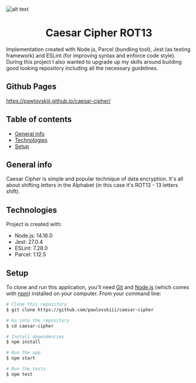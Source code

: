 ![alt text](https://miro.medium.com/max/2240/1*Q-Kh2aE-BomHiU6L9d8EDQ.jpeg)
<h1 align="center">
    Caesar Cipher ROT13 
</h1
Implementation created with Node.js, Parcel (bundling tool), Jest (as testing framework) and ESLint (for improving syntax and enforce code style).
During this project I also wanted to build up my skills around building good looking repository including all the necessary guidelines.
<p>
    Implementation created with Node.js, Parcel (bundling tool), Jest (as testing framework) and ESLint (for improving syntax and enforce code style).
    During this project I also wanted to upgrade up my skills around building good looking repository including all the necessary guidelines.
</p>

## Github Pages
https://pawlovskiii.github.io/caesar-cipher/

## Table of contents
* [General info](#general-info)
* [Technologies](#technologies)
* [Setup](#setup)
## General info 
Caesar Cipher is simple and popular technique of data encryption.
It's all about shifting letters in the Alphabet (in this case it's ROT13 - 13 letters shift).

## Technologies
Project is created with:
* Node.js: 14.16.0
* Jest: 27.0.4
* ESLint: 7.28.0
* Parcel: 1.12.5
## Setup
To clone and run this application, you'll need [Git](https://git-scm.com) and [Node.js](https://nodejs.org/en/download/) (which comes with [npm](http://npmjs.com)) installed on your computer. From your command line:

```bash
# Clone this repository
$ git clone https://github.com/pawlovskiii/caesar-cipher

# Go into the repository
$ cd caesar-cipher

# Install dependencies
$ npm install 

# Run the app
$ npm start

# Run the tests
$ npm test
```
